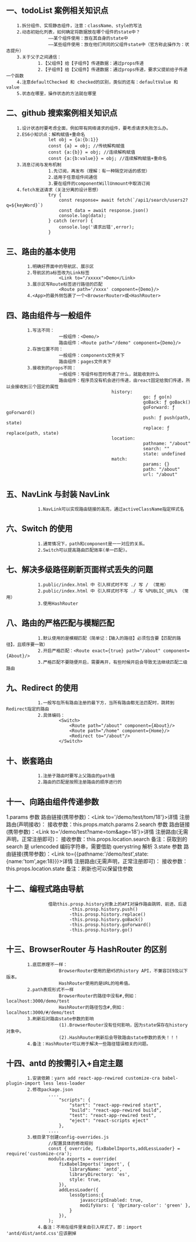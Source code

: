 ## 一、todoList 案例相关知识点

    	1.拆分组件、实现静态组件，注意：className、style的写法
    	2.动态初始化列表，如何确定将数据放在哪个组件的state中？
    				——某个组件使用：放在其自身的state中
    				——某些组件使用：放在他们共同的父组件state中（官方称此操作为：状态提升）
    	3.关于父子之间通信：
    			1.【父组件】给【子组件】传递数据：通过props传递
    			2.【子组件】给【父组件】传递数据：通过props传递，要求父提前给子传递一个函数
    	4.注意defaultChecked 和 checked的区别，类似的还有：defaultValue 和 value
    	5.状态在哪里，操作状态的方法就在哪里

## 二、github 搜索案例相关知识点

    	1.设计状态时要考虑全面，例如带有网络请求的组件，要考虑请求失败怎么办。
    	2.ES6小知识点：解构赋值+重命名
    				let obj = {a:{b:1}}
    				const {a} = obj; //传统解构赋值
    				const {a:{b}} = obj; //连续解构赋值
    				const {a:{b:value}} = obj; //连续解构赋值+重命名
    	3.消息订阅与发布机制
    				1.先订阅，再发布（理解：有一种隔空对话的感觉）
    				2.适用于任意组件间通信
    				3.要在组件的componentWillUnmount中取消订阅
    	4.fetch发送请求（关注分离的设计思想）
    				try {
    					const response= await fetch(`/api1/search/users2?q=${keyWord}`)
    					const data = await response.json()
    					console.log(data);
    				} catch (error) {
    					console.log('请求出错',error);
    				}

## 三、路由的基本使用

    		1.明确好界面中的导航区、展示区
    		2.导航区的a标签改为Link标签
    					<Link to="/xxxxx">Demo</Link>
    		3.展示区写Route标签进行路径的匹配
    					<Route path='/xxxx' component={Demo}/>
    		4.<App>的最外侧包裹了一个<BrowserRouter>或<HashRouter>

## 四、路由组件与一般组件

    		1.写法不同：
    					一般组件：<Demo/>
    					路由组件：<Route path="/demo" component={Demo}/>
    		2.存放位置不同：
    					一般组件：components文件夹下
    					路由组件：pages文件夹下
    		3.接收到的props不同：
    					一般组件：写组件标签时传递了什么，就能收到什么
    					路由组件：程序员没有机会进行传递，由react固定给我们传递，所以会接收到三个固定的属性
    										history:
    													go: ƒ go(n)
    													goBack: ƒ goBack()
    													goForward: ƒ goForward()
    													push: ƒ push(path, state)
    													replace: ƒ replace(path, state)
    										location:
    													pathname: "/about"
    													search: ""
    													state: undefined
    										match:
    													params: {}
    													path: "/about"
    													url: "/about"

## 五、NavLink 与封装 NavLink

    			1.NavLink可以实现路由链接的高亮，通过activeClassName指定样式名

## 六、Switch 的使用

    			1.通常情况下，path和component是一一对应的关系。
    			2.Switch可以提高路由匹配效率(单一匹配)。

## 七、解决多级路径刷新页面样式丢失的问题

    			1.public/index.html 中 引入样式时不写 ./ 写 / （常用）
    			2.public/index.html 中 引入样式时不写 ./ 写 %PUBLIC_URL% （常用）
    			3.使用HashRouter

## 八、路由的严格匹配与模糊匹配

    			1.默认使用的是模糊匹配（简单记：【输入的路径】必须包含要【匹配的路径】，且顺序要一致）
    			2.开启严格匹配：<Route exact={true} path="/about" component={About}/>
    			3.严格匹配不要随便开启，需要再开，有些时候开启会导致无法继续匹配二级路由

## 九、Redirect 的使用

    			1.一般写在所有路由注册的最下方，当所有路由都无法匹配时，跳转到Redirect指定的路由
    			2.具体编码：
    					<Switch>
    						<Route path="/about" component={About}/>
    						<Route path="/home" component={Home}/>
    						<Redirect to="/about"/>
    					</Switch>

## 十、嵌套路由

    			1.注册子路由时要写上父路由的path值
    			2.路由的匹配是按照注册路由的顺序进行的

## 十一、向路由组件传递参数

1.params 参数
路由链接(携带参数)：<Link to='/demo/test/tom/18'}>详情</Link>
注册路由(声明接收)：<Route path="/demo/test/:name/:age" component={Test}/>
接收参数：this.props.match.params
2.search 参数
路由链接(携带参数)：<Link to='/demo/test?name=tom&age=18'}>详情</Link>
注册路由(无需声明，正常注册即可)：<Route path="/demo/test" component={Test}/>
接收参数：this.props.location.search
备注：获取到的 search 是 urlencoded 编码字符串，需要借助 querystring 解析
3.state 参数
路由链接(携带参数)：<Link to={{pathname:'/demo/test',state:{name:'tom',age:18}}}>详情</Link>
注册路由(无需声明，正常注册即可)：<Route path="/demo/test" component={Test}/>
接收参数：this.props.location.state
备注：刷新也可以保留住参数

## 十二、编程式路由导航

    				借助this.prosp.history对象上的API对操作路由跳转、前进、后退
    						-this.prosp.history.push()
    						-this.prosp.history.replace()
    						-this.prosp.history.goBack()
    						-this.prosp.history.goForward()
    						-this.prosp.history.go()

## 十三、BrowserRouter 与 HashRouter 的区别

    		1.底层原理不一样：
    					BrowserRouter使用的是H5的history API，不兼容IE9及以下版本。
    					HashRouter使用的是URL的哈希值。
    		2.path表现形式不一样
    					BrowserRouter的路径中没有#,例如：localhost:3000/demo/test
    					HashRouter的路径包含#,例如：localhost:3000/#/demo/test
    		3.刷新后对路由state参数的影响
    					(1).BrowserRouter没有任何影响，因为state保存在history对象中。
    					(2).HashRouter刷新后会导致路由state参数的丢失！！！
    		4.备注：HashRouter可以用于解决一些路径错误相关的问题。

## 十四、antd 的按需引入+自定主题

    		1.安装依赖：yarn add react-app-rewired customize-cra babel-plugin-import less less-loader
    		2.修改package.json
    				....
    					"scripts": {
    						"start": "react-app-rewired start",
    						"build": "react-app-rewired build",
    						"test": "react-app-rewired test",
    						"eject": "react-scripts eject"
    					},
    				....
    		3.根目录下创建config-overrides.js
    				//配置具体的修改规则
    				const { override, fixBabelImports,addLessLoader} = require('customize-cra');
    				module.exports = override(
    					fixBabelImports('import', {
    						libraryName: 'antd',
    						libraryDirectory: 'es',
    						style: true,
    					}),
    					addLessLoader({
    						lessOptions:{
    							javascriptEnabled: true,
    							modifyVars: { '@primary-color': 'green' },
    						}
    					}),
    				);
    			4.备注：不用在组件里亲自引入样式了，即：import 'antd/dist/antd.css'应该删掉
